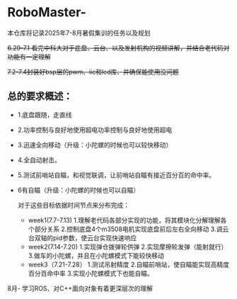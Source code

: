 # RoboMaster-
本仓库将记录2025年7-8月暑假集训的任务以及规划

~~6.29-7.1 看完中科大对于底盘、云台、以及发射机构的视频讲解，并结合老代码对功能有一定理解~~

~~7.2-7.4封装好bsp层的pwm、iic和led库、并确保能使用没问题~~


## 总的要求概述：

- 1.底盘跟随，走直线
- 2.功率控制与良好地使用超电功率控制与良好地使用超电
- 3.迅速全向移动（升级：小陀螺的时候也可以较快移动）
- 4.全自动射击。
- 5.测试前哨站自瞄，和视觉联调，让前哨站自瞄有接近百分百的命中率。
- 6有自瞄（升级：小陀螺的时候也可以自瞄）

    对于这些目标依据时间节点来分布完成：
    -    week1(7.7-7.13)
        1.理解老代码各部分实现的功能，将其模块化分解理解各个部分关系
        2.控制底盘4个m3508电机实现底盘前后左右全向移动
        3.调云台双轴的pid参数，使云台实现快速响应
    -    week2(7.14-7.20)
        1.实现弹仓拨弹轮供弹
        2.实现摩擦轮发弹（能射就行）
        3.做车的小陀螺，并且在小陀螺模式下能较快移动
    -    week3（7.21-7.28）
        1.测试吊射精度
        2.自瞄前哨站，使自瞄能实现高精度百分百命中率
        3.实现小陀螺模式下也能自瞄。
        


8月-  学习ROS、对C++面向对象有着更深层次的理解
